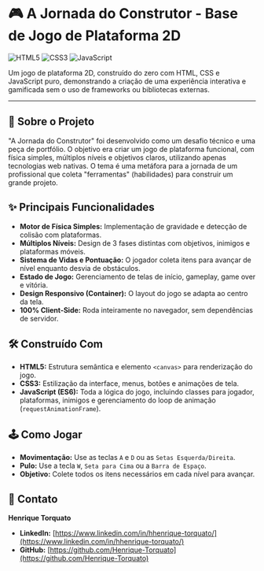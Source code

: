 # 🎮 A Jornada do Construtor - Base de Jogo de Plataforma 2D

![HTML5](https://img.shields.io/badge/HTML5-E34F26?style=for-the-badge&logo=html5&logoColor=white) ![CSS3](https://img.shields.io/badge/CSS3-1572B6?style=for-the-badge&logo=css3&logoColor=white) ![JavaScript](https://img.shields.io/badge/JavaScript-F7DF1E?style=for-the-badge&logo=javascript&logoColor=black)

Um jogo de plataforma 2D, construído do zero com HTML, CSS e JavaScript puro, demonstrando a criação de uma experiência interativa e gamificada sem o uso de frameworks ou bibliotecas externas.

---

## 🎯 Sobre o Projeto

"A Jornada do Construtor" foi desenvolvido como um desafio técnico e uma peça de portfólio. O objetivo era criar um jogo de plataforma funcional, com física simples, múltiplos níveis e objetivos claros, utilizando apenas tecnologias web nativas. O tema é uma metáfora para a jornada de um profissional que coleta "ferramentas" (habilidades) para construir um grande projeto.

## ✨ Principais Funcionalidades

* **Motor de Física Simples:** Implementação de gravidade e detecção de colisão com plataformas.
* **Múltiplos Níveis:** Design de 3 fases distintas com objetivos, inimigos e plataformas móveis.
* **Sistema de Vidas e Pontuação:** O jogador coleta itens para avançar de nível enquanto desvia de obstáculos.
* **Estado de Jogo:** Gerenciamento de telas de início, gameplay, game over e vitória.
* **Design Responsivo (Container):** O layout do jogo se adapta ao centro da tela.
* **100% Client-Side:** Roda inteiramente no navegador, sem dependências de servidor.

## 🛠️ Construído Com

* **HTML5:** Estrutura semântica e elemento `<canvas>` para renderização do jogo.
* **CSS3:** Estilização da interface, menus, botões e animações de tela.
* **JavaScript (ES6):** Toda a lógica do jogo, incluindo classes para jogador, plataformas, inimigos e gerenciamento do loop de animação (`requestAnimationFrame`).

## 🕹️ Como Jogar

* **Movimentação:** Use as teclas `A` e `D` ou as `Setas Esquerda/Direita`.
* **Pulo:** Use a tecla `W`, `Seta para Cima` ou a `Barra de Espaço`.
* **Objetivo:** Colete todos os itens necessários em cada nível para avançar.

## 👤 Contato

**Henrique Torquato**

* **LinkedIn:** [https://www.linkedin.com/in/hhenrique-torquato/](https://www.linkedin.com/in/hhenrique-torquato/)
* **GitHub:** [https://github.com/Henrique-Torquato](https://github.com/Henrique-Torquato)
